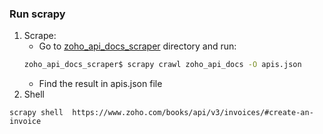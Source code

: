### Run scrapy

1. Scrape:
   - Go to [zoho_api_docs_scraper](../zoho_api_docs_scraper) directory and run:
    ```bash
    zoho_api_docs_scraper$ scrapy crawl zoho_api_docs -O apis.json
    ```
   - Find the result in apis.json file
2. Shell
```commandline
scrapy shell  https://www.zoho.com/books/api/v3/invoices/#create-an-invoice
```